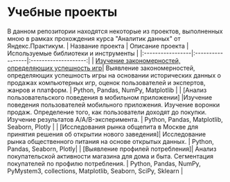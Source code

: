 # Учебные проекты
В данном репозитории находятся некоторые из проектов, выполненных мною в рамках прохождения курса "Аналитик данных" от Яндекс.Практикум.
| Название проекта | Описание проекта | Используемые библиотеки и инструменты |
|:-----------------|:-----------------|:--------------------:|
| [Изучение закономерностей, определяющих успешность игр](https://github.com/dibizh/Portfolio_DataAnalyst/tree/main/Games)| Выявление закономерностей, определяющих успешность игры на основании исторических данных о продажах компьютерных игр, оценок пользователей и экспертов, жанров и платформ. | Python, Pandas, NumPy, Matplotlib |
| [Анализ пользовательского поведения в мобильном приложении] |Изучение поведения пользователей мобильного приложения. Изучение воронки продаж. Определение того, как пользователи доходят до покупки. Изучение результатов A/A/B-эксперимента. | Python, Pandas, Matplotlib, Seaborn, Plotly |
| [Исследования рынка общепита в Москве для принятия решения об открытии нового заведения]| Исследование рынка общественного питания на основе открытых данных. | Python, Pandas, Seaborn, Plotly|
| [Выявление профилей потребления]| Анализ покупательской активности магазина для дома и быта. Сегментация покупателей по профилю потребления. | Python, Pandas, NumPy, PyMystem3, collections, Matplotlib, Seaborn, SciPy, Sklearn |

